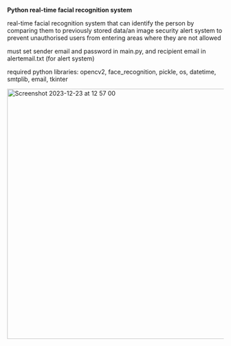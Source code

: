 <b>Python real-time facial recognition system</b>


real-time facial recognition system that can identify the person by comparing them to previously stored data/an image
security alert system to prevent unauthorised users from entering areas where they are not allowed

must set sender email and password in main.py, and recipient email in alertemail.txt (for alert system)

required python libraries: opencv2, face_recognition, pickle, os, datetime, smtplib, email, tkinter

<img width="582" alt="Screenshot 2023-12-23 at 12 57 00" src="https://github.com/kinshukdosi/realtime-facial-recognition/assets/107861190/201b1b63-7a58-4f47-b33f-fc2339b8ac72">
